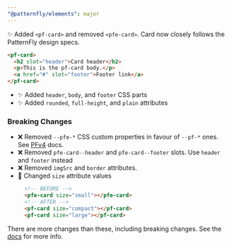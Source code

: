 ```yaml
---
"@patternfly/elements": major
---
```

✨ Added `<pf-card>` and removed `<pfe-card>`. Card now closely follows the 
PatternFly design specs.

```html
<pf-card>
  <h2 slot="header">Card header</h2>
  <p>This is the pf-card body.</p>
  <a href="#" slot="footer">Footer link</a>
</pf-card>
```

- ✨ Added `header`, `body`, and `footer` CSS parts
- ✨ Added `rounded`, `full-height`, and `plain` attributes

### Breaking Changes

- ❌ Removed `--pfe-*` CSS custom properties in favour of `--pf-*` ones. See 
  [PFv4][PFv4] docs.
- ❌ Removed `pfe-card--header` and `pfe-card--footer` slots. Use `header` and 
  `footer` instead
- ❌ Removed `imgSrc` and `border` attributes.
- 💱 Changed `size` attribute values
  ```html
    <!-- BEFORE -->
    <pfe-card size="small"></pfe-card>
    <!-- AFTER -->
    <pf-card size="compact"></pf-card>
    <pf-card size="large"></pf-card>
  ```

There are more changes than these, including breaking changes. See the [docs][docs] for more info.

[docs]: https://patternflyelements.org/components/card/
[PFv4]: https://patternfly.org/v4/
